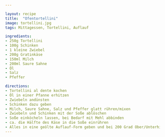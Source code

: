 ```yaml
---

layout: recipe
title:  "Ofentortellini"
image: tortellini.jpg
tags: Mittagessen, Tortellini, Auflauf

ingredients:
- 250g Tortellini
- 100g Schinken
- 1 kleine Zwiebel
- 200g Gratinkäse
- 150ml Milch
- 200ml Saure Sahne
- Öl
- Salz
- Pfeffer

directions:
- Tortellini al dente kochen
- Öl in einer Pfanne erhitzen
- Zwiebeln andünsten
- Schinken dazu geben
- Milch, Saure Sahne, Salz und Pfeffer glatt rühren/mixen
- Zwiebeln und Schinken mit der Soße ablöschen
- Soße einköcheln lassen, bei Bedarf mit Mehl abbinden
- ca. die Hälfte des Käse in die Soße einrühren
- Alles in eine geölte Auflauf-Form geben und bei 200 Grad Ober/Unterhitze für 8 - 15 Minuten in den Ofen
---
```



